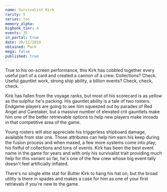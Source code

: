```yaml
---
name: Survivalist Kirk
rarity: 5
series: tos
memory_alpha:
bigbook_tier: 4
events: 35
in_portal: true
date: 20/11/2018
obtained: Pack
mega: false
published: true
---
```


True to his on-screen performance, this Kirk has cobbled together every useful part of a card and created a cannon of a crew. Collections? Check. Useful gauntlet work, strong ship ability, a billion events? Check, check, check.

Kirk has fallen from the voyage ranks, but most of his scorecard is as yellow as the sulphur he's packing. His gauntlet ability is a tale of two rosters. Endgame players are going to see him squeezed out by parades of Red Angel and Caretaker, but a massive number of elevated crit gauntlets make him one of the better retrievable options to help new players make inroads in that competitive area of the game.

Young rosters will also appreciate his triggerless shipboard damage, available from star one. Those attributes can help him earn his keep during the fusion process and when maxed, a few more systems come into play; his fistful of collections and tons of events. Kirk has been the best event name in the game for years and with only his survivalist trait providing much help for this variant so far, he's one of the few crew whose big event tally doesn't feel artificially inflated.

There's no single elite stat for Butter Kirk to hang his hat on, but the broad utility is there in spades and makes a case for him as one of your first retrievals if you're new to the game.

